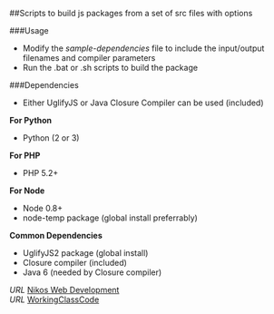 ##Scripts to build js packages from a set of src files with options

###Usage

* Modify the *sample-dependencies* file to include the input/output filenames and compiler parameters
* Run the .bat or .sh scripts to build the package

###Dependencies

* Either UglifyJS or Java Closure Compiler can be used (included)

__For Python__
* Python (2 or 3)

__For PHP__
* PHP 5.2+

__For Node__
* Node 0.8+
* node-temp package (global install preferrably)

__Common Dependencies__
* UglifyJS2 package (global install)
* Closure compiler (included)
* Java 6 (needed by Closure compiler)


*URL* [Nikos Web Development](http://nikos-web-development.netai.net/ "Nikos Web Development")  
*URL* [WorkingClassCode](http://workingclasscode.uphero.com/ "Working Class Code")  

